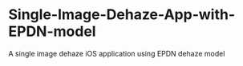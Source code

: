 # Single-Image-Dehaze-App-with-EPDN-model
A single image dehaze iOS application using EPDN dehaze model
